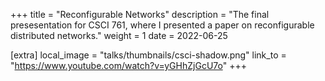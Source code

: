+++
title = "Reconfigurable Networks"
description = "The final presesentation for CSCI 761, where I presented a paper on reconfigurable distributed networks."
weight = 1
date = 2022-06-25

[extra]
local_image = "talks/thumbnails/csci-shadow.png"
link_to = "https://www.youtube.com/watch?v=yGHhZjGcU7o"
+++

